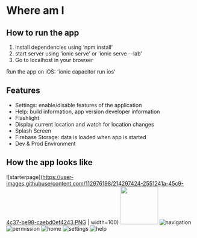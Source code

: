 # Where am I

## How to run the app
1. install dependencies using ‘npm install’
2. start server using ‘ionic serve’  or ‘ionic serve --lab’
3. Go to localhost in your browser

Run the app on iOS:
'ionic capacitor run ios'

## Features
- Settings: enable/disable features of the application
- Help: build information, app version developer information
- Flashlight 
- Display current location and watch for location changes
- Splash Screen
- Firebase Storage: data is loaded when app is started
- Dev & Prod Environment

## How the app looks like
![starterpage](https://user-images.githubusercontent.com/112976198/214297424-2551241a-45c9-4c37-be98-caebd0ef4243.PNG | width=100)
<img src="[starterpage](https://user-images.githubusercontent.com/112976198/214297424-2551241a-45c9-4c37-be98-caebd0ef4243.PNG)e" width="100" height="100">
![navigation](https://user-images.githubusercontent.com/112976198/214297637-9cb405f8-6184-4892-a5ac-3043d5373786.PNG)
![permission](https://user-images.githubusercontent.com/112976198/214297596-f884811b-e91c-46c6-9e50-0d458d46020e.PNG)
![home](https://user-images.githubusercontent.com/112976198/214297457-4edc3367-c811-4477-b283-c18ed77c99b3.PNG)
![settings](https://user-images.githubusercontent.com/112976198/214297479-fd596481-1596-4ea2-af26-7322e415915c.PNG)
![help](https://user-images.githubusercontent.com/112976198/214297670-e8901209-60fb-4205-9de0-1a1283b5626c.PNG)


